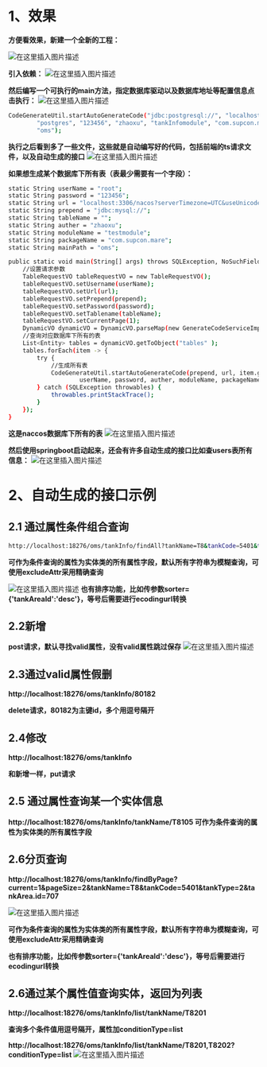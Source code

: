 

# 1、效果

**方便看效果，新建一个全新的工程：**

 ![在这里插入图片描述](https://img-blog.csdnimg.cn/17f8b7949e49456e9a02147a3b7c97ba.png?x-oss-process=image/watermark,type_d3F5LXplbmhlaQ,shadow_50,text_Q1NETiBA5pet5petMTk5OA==,size_20,color_FFFFFF,t_70,g_se,x_16)


**引入依赖：** 
![在这里插入图片描述](https://img-blog.csdnimg.cn/fae046f0954b443095f380d281c2a65e.png)

 **然后编写一个可执行的main方法，指定数据库驱动以及数据库地址等配置信息点击执行：**
![在这里插入图片描述](https://img-blog.csdnimg.cn/c039a5cf99c94e28ab5865d24ef2dbcb.png?x-oss-process=image/watermark,type_d3F5LXplbmhlaQ,shadow_50,text_Q1NETiBA5pet5petMTk5OA==,size_20,color_FFFFFF,t_70,g_se,x_16)

 

```bash
CodeGenerateUtil.startAutoGenerateCode("jdbc:postgresql://", "localhost:5432/oms_tank_info", "tank_info",
        "postgres", "123456", "zhaoxu", "tankInfomodule", "com.supcon.mare",
        "oms");
```


**执行之后看到多了一些文件，这些就是自动编写好的代码，包括前端的ts请求文件，以及自动生成的接口**
![在这里插入图片描述](https://img-blog.csdnimg.cn/e97f753286104203a0f7d5e1bc2c4fae.png?x-oss-process=image/watermark,type_d3F5LXplbmhlaQ,shadow_50,text_Q1NETiBA5pet5petMTk5OA==,size_20,color_FFFFFF,t_70,g_se,x_16)

 

**如果想生成某个数据库下所有表（表最少需要有一个字段）：**

```bash
static String userName = "root";
static String password = "123456";
static String url = "localhost:3306/nacos?serverTimezone=UTC&useUnicode=true&characterEncoding=utf8&useSSL=false";
static String prepend = "jdbc:mysql://";
static String tableName = "";
static String auther = "zhaoxu";
static String moduleName = "testmodule";
static String packageName = "com.supcon.mare";
static String mainPath = "oms";

public static void main(String[] args) throws SQLException, NoSuchFieldException, IllegalAccessException {
    //设置请求参数
    TableRequestVO tableRequestVO = new TableRequestVO();
    tableRequestVO.setUsername(userName);
    tableRequestVO.setUrl(url);
    tableRequestVO.setPrepend(prepend);
    tableRequestVO.setPassword(password);
    tableRequestVO.setTablename(tableName);
    tableRequestVO.setCurrentPage(1);
    DynamicVO dynamicVO = DynamicVO.parseMap(new GenerateCodeServiceImpl().queryTable(tableRequestVO));
    //查询对应数据库下所有的表
    List<Entity> tables = dynamicVO.getToObject("tables" );
    tables.forEach(item -> {
        try {
            //生成所有表
            CodeGenerateUtil.startAutoGenerateCode(prepend, url, item.getStr("tableName" ),
                    userName, password, auther, moduleName, packageName, mainPath);
        } catch (SQLException throwables) {
            throwables.printStackTrace();
        }
    });
}
```

 **这是naccos数据库下所有的表**
![在这里插入图片描述](https://img-blog.csdnimg.cn/5582f9aca57244d881bb715abeeda7ba.png?x-oss-process=image/watermark,type_d3F5LXplbmhlaQ,shadow_50,text_Q1NETiBA5pet5petMTk5OA==,size_20,color_FFFFFF,t_70,g_se,x_16)

 

**然后使用springboot启动起来，还会有许多自动生成的接口比如查users表所有信息：**
![在这里插入图片描述](https://img-blog.csdnimg.cn/ed9ba10fa0fe47b3b255e4d94fa82387.png)

 

# 2、自动生成的接口示例

## 2.1 通过属性条件组合查询

```bash
http://localhost:18276/oms/tankInfo/findAll?tankName=T8&tankCode=5401&tankType=2&tankArea.id=707
```

**可作为条件查询的属性为实体类的所有属性字段，默认所有字符串为模糊查询，可使用excludeAttr采用精确查询**
 
![在这里插入图片描述](https://img-blog.csdnimg.cn/51521bdb59984f8ab26f3b365eeb4eed.png?x-oss-process=image/watermark,type_d3F5LXplbmhlaQ,shadow_50,text_Q1NETiBA5pet5petMTk5OA==,size_20,color_FFFFFF,t_70,g_se,x_16)
**也有排序功能，比如传参数sorter={'tankAreaId':'desc'}，等号后需要进行ecodingurl转换**

## 2.2新增

**post请求，默认寻找valid属性，没有valid属性跳过保存**
 ![在这里插入图片描述](https://img-blog.csdnimg.cn/46c0fd21e36b437c87baa1d5670358a6.png?x-oss-process=image/watermark,type_d3F5LXplbmhlaQ,shadow_50,text_Q1NETiBA5pet5petMTk5OA==,size_20,color_FFFFFF,t_70,g_se,x_16)

## 2.3通过valid属性假删

**http://localhost:18276/oms/tankInfo/80182**

**delete请求，80182为主键id，多个用逗号隔开**

## 2.4修改

**http://localhost:18276/oms/tankInfo**

**和新增一样，put请求**

## 2.5 通过属性查询某一个实体信息

**http://localhost:18276/oms/tankInfo/tankName/T8105
可作为条件查询的属性为实体类的所有属性字段**

## 2.6分页查询

**http://localhost:18276/oms/tankInfo/findByPage?current=1&pageSize=2&tankName=T8&tankCode=5401&tankType=2&tankArea.id=707**

 ![在这里插入图片描述](https://img-blog.csdnimg.cn/d7379b8ef728410da25ff3145b88e302.png?x-oss-process=image/watermark,type_d3F5LXplbmhlaQ,shadow_50,text_Q1NETiBA5pet5petMTk5OA==,size_20,color_FFFFFF,t_70,g_se,x_16)



**可作为条件查询的属性为实体类的所有属性字段，默认所有字符串为模糊查询，可使用excludeAttr采用精确查询**

**也有排序功能，比如传参数sorter={'tankAreaId':'desc'}，等号后需要进行ecodingurl转换**

## 2.6通过某个属性值查询实体，返回为列表

**http://localhost:18276/oms/tankInfo/list/tankName/T8201**

**查询多个条件值用逗号隔开，属性加conditionType=list**

**http://localhost:18276/oms/tankInfo/list/tankName/T8201,T8202?conditionType=list**
![在这里插入图片描述](https://img-blog.csdnimg.cn/67b5a941e69e4ae4b8118766b7a0a127.png?x-oss-process=image/watermark,type_d3F5LXplbmhlaQ,shadow_50,text_Q1NETiBA5pet5petMTk5OA==,size_20,color_FFFFFF,t_70,g_se,x_16)

 

